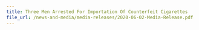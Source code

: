 ```yaml
---
title: Three Men Arrested For Importation Of Counterfeit Cigarettes 
file_url: /news-and-media/media-releases/2020-06-02-Media-Release.pdf
---
```

